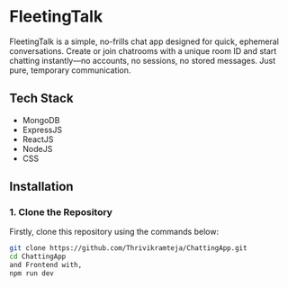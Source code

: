 # FleetingTalk

FleetingTalk is a simple, no-frills chat app designed for quick, ephemeral conversations. Create or join chatrooms with a unique room ID and start chatting instantly—no accounts, no sessions, no stored messages. Just pure, temporary communication.

## Tech Stack
- MongoDB
- ExpressJS
- ReactJS
- NodeJS
- CSS

## Installation

### 1. Clone the Repository
Firstly, clone this repository using the commands below:
```bash
git clone https://github.com/Thrivikramteja/ChattingApp.git
cd ChattingApp
and Frontend with,
npm run dev

 







